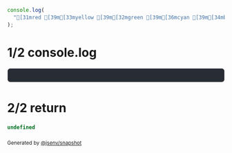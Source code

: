 ```js
console.log(
  "[31mred [39m[33myellow [39m[32mgreen [39m[36mcyan [39m[34mblue [39m[35mmagenta[39m",
);
```

# 1/2 console.log

![img](3_console_log_rainbow/3_console_log_rainbow_console.log.svg)

# 2/2 return

```js
undefined
```

<sub>
  Generated by <a href="https://github.com/jsenv/core/tree/main/packages/independent/snapshot">@jsenv/snapshot</a>
</sub>